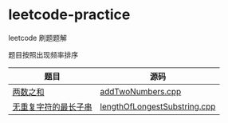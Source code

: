 # leetcode-practice
leetcode 刷题题解

题目按照出现频率排序

| 题目 | 源码 |
| ---- | ---- |
| [两数之和](https://leetcode.cn/problems/add-two-numbers/) | [addTwoNumbers.cpp](./addTwoNumbers.cpp) |
| [无重复字符的最长子串](https://leetcode.cn/problems/longest-substring-without-repeating-characters/) | [lengthOfLongestSubstring.cpp](./lengthOfLongestSubstring.cpp) |
